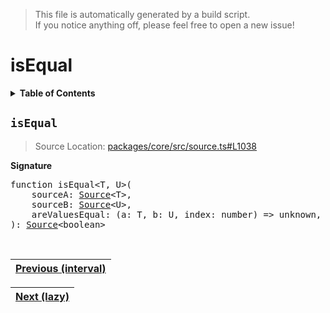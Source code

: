 > This file is automatically generated by a build script.<br>If you notice anything off, please feel free to open a new issue!

# isEqual

<details><summary><b>Table of Contents</b></summary><br>

1. [<code>isEqual</code>](#isEqual)</details>

## <a name="isEqual"></a><code>isEqual</code>

> Source Location: [packages\/core\/src\/source.ts#L1038](..\/..\/packages\/core\/src\/source.ts#L1038)

<b>Signature</b>

<pre>function isEqual&lt;T, U&gt;(<br>    sourceA: <a href="../01-api-basics/03-Source.md#Source-Interface">Source</a>&lt;T&gt;,<br>    sourceB: <a href="../01-api-basics/03-Source.md#Source-Interface">Source</a>&lt;U&gt;,<br>    areValuesEqual: (a: T, b: U, index: number) =&gt; unknown,<br>): <a href="../01-api-basics/03-Source.md#Source-Interface">Source</a>&lt;boolean&gt;</pre><br>

| [Previous \(interval\)](16-interval.md#readme) |
| --- |

<div align="right">

| [Next \(lazy\)](18-lazy.md#readme) |
| --- |
</div>
